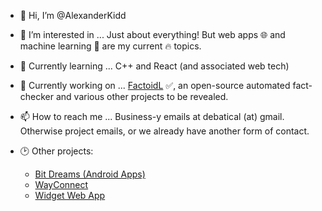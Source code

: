 - 👋 Hi, I’m @AlexanderKidd
- 👀 I’m interested in ... Just about everything! But web apps 🌐 and machine learning 🤖 are my current 🔥 topics.
- 🌱 Currently learning ... C++ and React (and associated web tech)
- 🧱 Currently working on ... [FactoidL](https://github.com/AlexanderKidd/FactoidL) ✅, an open-source automated fact-checker and various other projects to be revealed.
- 📫 How to reach me ... Business-y emails at debatical (at) gmail. Otherwise project emails, or we already have another form of contact.

- 🕑 Other projects:
  - [Bit Dreams (Android Apps)](https://play.google.com/store/apps/dev?id=7190442441456634365)
  - [WayConnect](https://wayconnect-landscapes.herokuapp.com/)
  - [Widget Web App](https://widgetapp.azurewebsites.net/)

<!---
AlexanderKidd/AlexanderKidd is a ✨ special ✨ repository because its `README.md` (this file) appears on your GitHub profile.
--->
